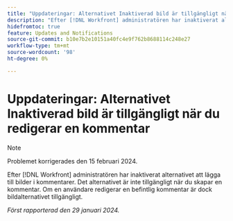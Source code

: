 ```yaml
---
title: "Uppdateringar: Alternativet Inaktiverad bild är tillgängligt när du redigerar en kommentar"
description: "Efter [!DNL Workfront] administratören har inaktiverat alternativet att lägga till bilder i kommentarer. Det alternativet är inte tillgängligt när du skapar en kommentar. Men om en användare redigerar en befintlig kommentar är bildalternativet tillgängligt."
hidefromtoc: true
feature: Updates and Notifications
source-git-commit: b10e7b2e10151a40fc4e9f762b8688114c248e27
workflow-type: tm+mt
source-wordcount: '98'
ht-degree: 0%

---
```



# Uppdateringar: Alternativet Inaktiverad bild är tillgängligt när du redigerar en kommentar

>[!NOTE]
>
>Problemet korrigerades den 15 februari 2024.

Efter [!DNL Workfront] administratören har inaktiverat alternativet att lägga till bilder i kommentarer. Det alternativet är inte tillgängligt när du skapar en kommentar. Om en användare redigerar en befintlig kommentar är dock bildalternativet tillgängligt.

_Först rapporterad den 29 januari 2024._
